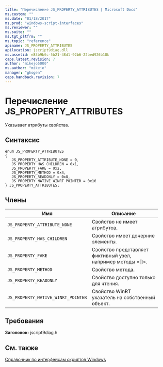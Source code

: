 ```yaml
---
title: "Перечисление JS_PROPERTY_ATTRIBUTES | Microsoft Docs"
ms.custom: ""
ms.date: "01/18/2017"
ms.prod: "windows-script-interfaces"
ms.reviewer: ""
ms.suite: ""
ms.tgt_pltfrm: ""
ms.topic: "reference"
apiname: JS_PROPERTY_ATTRIBUTES
apilocation: jscript9diag.dll
ms.assetid: e83b9b6c-5b21-48d1-92b6-22bed926b18b
caps.latest.revision: 7
author: "mikejo5000"
ms.author: "mikejo"
manager: "ghogen"
caps.handback.revision: 7
---
```

# Перечисление JS_PROPERTY_ATTRIBUTES
Указывает атрибуты свойства.  
  
## Синтаксис  
  
```  
enum JS_PROPERTY_ATTRIBUTES  
{  
   JS_PROPERTY_ATTRIBUTE_NONE = 0,  
   JS_PROPERTY_HAS_CHILDREN = 0x1,  
   JS_PROPERTY_FAKE = 0x2,  
   JS_PROPERTY_METHOD = 0x4,  
   JS_PROPERTY_READONLY = 0x8,  
   JS_PROPERTY_NATIVE_WINRT_POINTER = 0x10  
} JS_PROPERTY_ATTRIBUTES;  
```  
  
## Члены  
  
|Имя|Описание|  
|---------|--------------|  
|`JS_PROPERTY_ATTRIBUTE_NONE`|Свойство не имеет атрибутов.|  
|`JS_PROPERTY_HAS_CHILDREN`|Свойство имеет дочерние элементы.|  
|`JS_PROPERTY_FAKE`|Свойство представляет фиктивный узел, например методы «\[\]».|  
|`JS_PROPERTY_METHOD`|Свойство метода.|  
|`JS_PROPERTY_READONLY`|Свойство доступно только для чтения.|  
|`JS_PROPERTY_NATIVE_WINRT_POINTER`|Свойство WinRT указатель на собственный объект.|  
  
## Требования  
 **Заголовок:** jscript9diag.h  
  
## См. также  
 [Справочник по интерфейсам скриптов Windows](../../winscript/reference/windows-script-interfaces-reference.md)